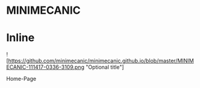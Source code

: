 # MINIMECANIC
# Inline
![https://github.com/minimecanic/minimecanic.github.io/blob/master/MINIMECANIC-111417-0336-3109.png
 "Optional title"]



Home-Page
